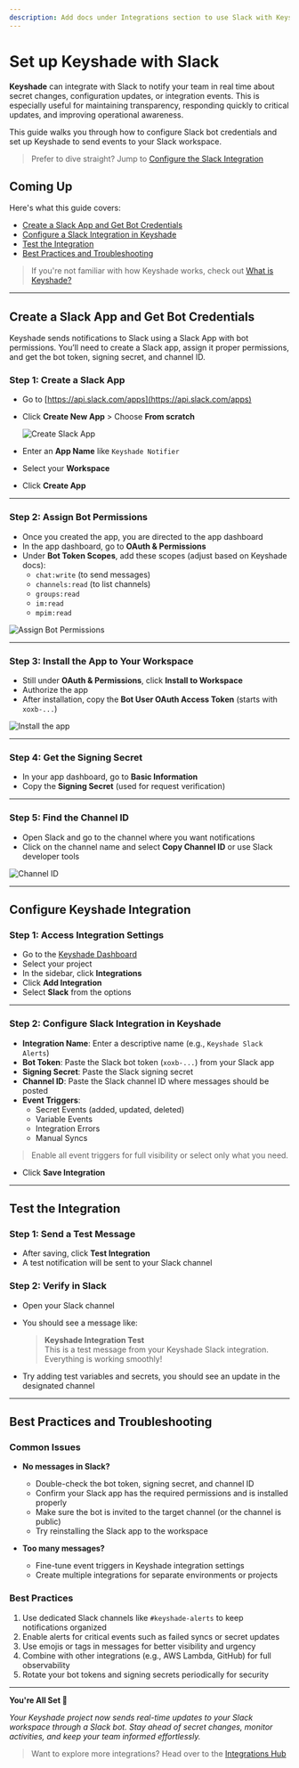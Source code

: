 ```yaml
---
description: Add docs under Integrations section to use Slack with Keyshade
---
```


# Set up Keyshade with Slack

**Keyshade** can integrate with Slack to notify your team in real time about secret changes, configuration updates, or integration events. This is especially useful for maintaining transparency, responding quickly to critical updates, and improving operational awareness.

This guide walks you through how to configure Slack bot credentials and set up Keyshade to send events to your Slack workspace.

> Prefer to dive straight? Jump to [Configure the Slack Integration](#configure-keyshade-integration)

## Coming Up

Here's what this guide covers:

- [Create a Slack App and Get Bot Credentials](#create-a-slack-app-and-get-bot-credentials)
- [Configure a Slack Integration in Keyshade](#configure-keyshade-integration)
- [Test the Integration](#test-the-integration)
- [Best Practices and Troubleshooting](#best-practices-and-troubleshooting)

> If you're not familiar with how Keyshade works, check out [What is Keyshade?](/docs/getting-started/introduction.md)

---

## Create a Slack App and Get Bot Credentials

Keyshade sends notifications to Slack using a Slack App with bot permissions. You’ll need to create a Slack app, assign it proper permissions, and get the bot token, signing secret, and channel ID.

### Step 1: Create a Slack App

- Go to [https://api.slack.com/apps](https://api.slack.com/apps)
- Click **Create New App** > Choose **From scratch**

  ![Create Slack App](https://i.postimg.cc/FRHzBdB7/Untitled.png)

- Enter an **App Name** like `Keyshade Notifier`
- Select your **Workspace**
- Click **Create App**

---

### Step 2: Assign Bot Permissions

- Once you created the app, you are directed to the app dashboard
- In the app dashboard, go to **OAuth & Permissions**
- Under **Bot Token Scopes**, add these scopes (adjust based on Keyshade docs):
  - `chat:write` (to send messages)
  - `channels:read` (to list channels)
  - `groups:read`
  - `im:read`
  - `mpim:read`

![Assign Bot Permissions](https://i.postimg.cc/BQTdzY9w/Keyshade-Slack-integration-step-2.png)

---

### Step 3: Install the App to Your Workspace

- Still under **OAuth & Permissions**, click **Install to Workspace**
- Authorize the app
- After installation, copy the **Bot User OAuth Access Token** (starts with `xoxb-...`)

![Install the app](https://i.postimg.cc/vH7ZvtPG/Keyshade-Slack-integration-step-3.png)

---

### Step 4: Get the Signing Secret

- In your app dashboard, go to **Basic Information**
- Copy the **Signing Secret** (used for request verification)

---

### Step 5: Find the Channel ID

- Open Slack and go to the channel where you want notifications
- Click on the channel name and select **Copy Channel ID** or use Slack developer tools

![Channel ID](https://i.postimg.cc/rsQY8bV8/Keyshade-Slack-integration-step-4.png)

---

## Configure Keyshade Integration

### Step 1: Access Integration Settings

- Go to the [Keyshade Dashboard](https://app.keyshade.xyz/)
- Select your project
- In the sidebar, click **Integrations**
- Click **Add Integration**
- Select **Slack** from the options

---

### Step 2: Configure Slack Integration in Keyshade

- **Integration Name**: Enter a descriptive name (e.g., `Keyshade Slack Alerts`)
- **Bot Token**: Paste the Slack bot token (`xoxb-...`) from your Slack app
- **Signing Secret**: Paste the Slack signing secret
- **Channel ID**: Paste the Slack channel ID where messages should be posted
- **Event Triggers**:
  - Secret Events (added, updated, deleted)
  - Variable Events
  - Integration Errors
  - Manual Syncs

> Enable all event triggers for full visibility or select only what you need.

- Click **Save Integration**

---

## Test the Integration

### Step 1: Send a Test Message

- After saving, click **Test Integration**
- A test notification will be sent to your Slack channel

### Step 2: Verify in Slack

- Open your Slack channel
- You should see a message like:

  > **Keyshade Integration Test**  
  > This is a test message from your Keyshade Slack integration. Everything is working smoothly!

- Try adding test variables and secrets, you should see an update in the designated channel

---

## Best Practices and Troubleshooting

### Common Issues

- **No messages in Slack?**
  - Double-check the bot token, signing secret, and channel ID
  - Confirm your Slack app has the required permissions and is installed properly
  - Make sure the bot is invited to the target channel (or the channel is public)
  - Try reinstalling the Slack app to the workspace

- **Too many messages?**
  - Fine-tune event triggers in Keyshade integration settings
  - Create multiple integrations for separate environments or projects

### Best Practices

1. Use dedicated Slack channels like `#keyshade-alerts` to keep notifications organized
2. Enable alerts for critical events such as failed syncs or secret updates
3. Use emojis or tags in messages for better visibility and urgency
4. Combine with other integrations (e.g., AWS Lambda, GitHub) for full observability
5. Rotate your bot tokens and signing secrets periodically for security

---

**You're All Set 🎉**

_Your Keyshade project now sends real-time updates to your Slack workspace through a Slack bot. Stay ahead of secret changes, monitor activities, and keep your team informed effortlessly._

> Want to explore more integrations? Head over to the [Integrations Hub](/docs/integrations)
